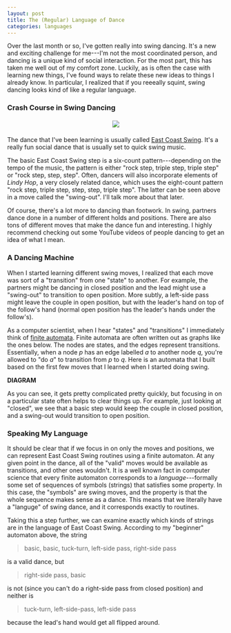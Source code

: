 ```yaml
---
layout: post
title: The (Regular) Language of Dance
categories: languages
---
```


Over the last month or so, I've gotten really into swing dancing. It's a new and
exciting challenge for me---I'm not the most coordinated person, and dancing is
a unique kind of social interaction. For the most part, this has taken me well
out of my comfort zone. Luckily, as is often the case with learning new things,
I've found ways to relate these new ideas to things I already know. In
particular, I realized that if you reeeally squint, swing dancing looks kind of
like a regular language.

### Crash Course in Swing Dancing

<div style="text-align: center; margin: 20px">
  <img src="../../../../img/swingout.gif" />
</div>

The dance that I've been learning is usually called
[East Coast Swing](https://en.wikipedia.org/wiki/East_Coast_Swing). It's a
really fun social dance that is usually set to quick swing music.

The basic East Coast Swing step is a six-count pattern---depending on the tempo of the music,
the pattern is either "rock step, triple step, triple step" or "rock step, step,
step". Often, dancers will also incorporate elements of *Lindy Hop*, a very
closely related dance, which uses the eight-count pattern "rock step, triple
step, step, step, triple step". The latter can be seen above in a move called
the "swing-out". I'll talk more about that later.

Of course, there's a lot more to dancing than footwork. In swing, partners dance
done in a number of different holds and positions. There are also tons of
different moves that make the dance fun and interesting. I highly recommend
checking out some YouTube videos of people dancing to get an idea of what I
mean.

### A Dancing Machine

When I started learning different swing moves, I realized that each move was
sort of a "transition" from one "state" to another. For example, the partners
might be dancing in closed position and the lead might use a "swing-out" to
transition to open position. More subtly, a left-side pass might leave the
couple in open position, but with the leader's hand on top of the follow's hand
(normal open position has the leader's hands under the follow's).

As a computer scientist, when I hear "states" and "transitions" I immediately
think of
[finite automata](https://en.wikipedia.org/wiki/Deterministic_finite_automaton).
Finite automata are often written out as graphs like the ones below. The nodes
are states, and the edges represent transitions. Essentially, when a node *p*
has an edge labelled *a* to another node *q*, you're allowed to "do *a*" to
transition from *p* to *q*. Here is an automata that I built based on the first
few moves that I learned when I started doing swing.

**DIAGRAM**

As you can see, it gets pretty complicated pretty quickly, but focusing in on a
particular state often helps to clear things up. For example, just looking at
"closed", we see that a basic step would keep the couple in closed position, and
a swing-out would transition to open position.

### Speaking My Language

It should be clear that if we focus in on only the moves and positions, we can
represent East Coast Swing routines using a finite automaton. At any given point
in the dance, all of the "valid" moves would be available as transitions, and
other ones wouldn't. It is a well known fact in computer science that every
finite automaton corresponds to a *language*---formally some set of sequences of
symbols (strings) that satisfies some property. In this case, the "symbols" are
swing moves, and the property is that the whole sequence makes sense as a dance.
This means that we literally have a "languge" of swing dance, and it corresponds
exactly to routines.

Taking this a step further, we can examine exactly which kinds of strings are in
the language of East Coast Swing. According to my "beginner" automaton above,
the string

> basic, basic, tuck-turn, left-side pass, right-side pass

is a valid dance, but

> right-side pass, basic

is not (since you can't do a right-side pass from closed position) and neither
is

> tuck-turn, left-side-pass, left-side pass

because the lead's hand would get all flipped around.
